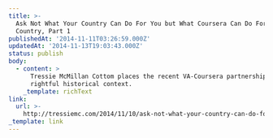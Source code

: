 ```yaml
---
title: >-
  Ask Not What Your Country Can Do For You but What Coursera Can Do For Your
  Country, Part 1
publishedAt: '2014-11-11T03:26:59.000Z'
updatedAt: '2014-11-13T19:03:43.000Z'
status: publish
body:
  - content: >
      Tressie McMillan Cottom places the recent VA-Coursera partnership in its
      rightful historical context.
    _template: richText
link:
  url: >-
    http://tressiemc.com/2014/11/10/ask-not-what-your-country-can-do-for-you-but-what-coursera-can-do-for-your-country-part-1/
_template: link
---
```


